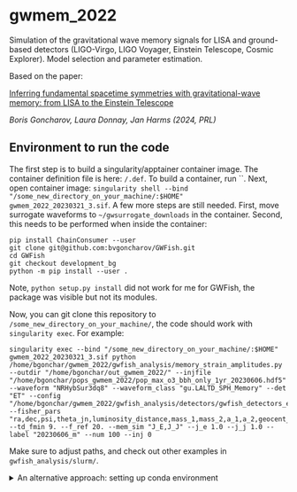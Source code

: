 # gwmem_2022

Simulation of the gravitational wave memory signals for LISA and ground-based detectors (LIGO-Virgo, LIGO Voyager, Einstein Telescope, Cosmic Explorer). Model selection and parameter estimation. 

Based on the paper: 

[Inferring fundamental spacetime symmetries with gravitational-wave memory: from LISA to the Einstein Telescope](https://arxiv.org/abs/2310.10718)

*Boris Goncharov, Laura Donnay, Jan Harms (2024, PRL)*

## Environment to run the code

The first step is to build a singularity/apptainer container image. The container definition file is here: `/.def`. To build a container, run ``. Next, open container image: `singularity shell --bind "/some_new_directory_on_your_machine/:$HOME" gwmem_2022_20230321_3.sif`. A few more steps are still needed. First, move surrogate waveforms to `~/gwsurrogate_downloads` in the container. Second, this needs to be performed when inside the container:
```
pip install ChainConsumer --user
git clone git@github.com:bvgoncharov/GWFish.git
cd GWFish
git checkout development_bg
python -m pip install --user .
```
Note, `python setup.py install` did not work for me for GWFish, the package was visible but not its modules.

Now, you can git clone this repository to `/some_new_directory_on_your_machine/`, the code should work with `singularity exec`. For example:

```
singularity exec --bind "/some_new_directory_on_your_machine/:$HOME" gwmem_2022_20230321_3.sif python /home/bgonchar/gwmem_2022/gwfish_analysis/memory_strain_amplitudes.py --outdir "/home/bgonchar/out_gwmem_2022/" --injfile "/home/bgonchar/pops_gwmem_2022/pop_max_o3_bbh_only_1yr_20230606.hdf5" --waveform "NRHybSur3dq8" --waveform_class "gu.LALTD_SPH_Memory" --det "ET" --config "/home/bgonchar/gwmem_2022/gwfish_analysis/detectors/gwfish_detectors_et_10_1024Hz.yaml" --fisher_pars "ra,dec,psi,theta_jn,luminosity_distance,mass_1,mass_2,a_1,a_2,geocent_time,phase,J_E,J_J" --td_fmin 9. --f_ref 20. --mem_sim "J_E,J_J" --j_e 1.0 --j_j 1.0 --label "20230606_m" --num 100 --inj 0
```

Make sure to adjust paths, and check out other examples in `gwfish_analysis/slurm/`.

<details> 
  <summary>An alternative approach: setting up conda environment</summary>

Please follow these steps. Create a new conda virtual environment like this:
```
conda create -n gwmem_sxs -y -c conda-forge python=3.9
conda activate gwmem_sxs
conda install -c conda-forge gwsurrogate
conda install -c conda-forge sxs
conda install -c conda-forge matplotlib
conda install -c conda-forge bilby
pip install git+ssh://git@github.com/ColmTalbot/gwmemory.git
pip install git+ssh://git@github.com/jblackma/NRSur7dq2.git
```
Additionally, I work with my fork of GWFish, locally-installed with `git clone` and `python setup.py develop`.
Optional, useful: `conda install -c conda-forge ipdb`
Optional, for `gwmemory` notebook: `conda install -c conda-forge basemap`
Optional, for plotting Fisher matrix errors: `pip install git+ssh://git@github.com/bvgoncharov/normal_corner.git`

In development, gwmemory of Colm was required for jupyter notebook, gwmemory of Moritz required to test waveforms:
```
memestr
gwmemory/gwmemory_mh
```

After installation, deactivate the environment and activate it again:
```
conda deactivate
conda activate gwmem_sxs
```
This is necessary for LAL packages, otherwise they might not be visible.
This also helps in case of the following error: `ModuleNotFoundError: No module named 'lal'`.

Link the conda environment to Jupyter notebook:
```
conda install -c anaconda ipykernel
python -m ipykernel install --user --name=gwmem_sxs
```
Limitations:
 - Bilby will not work with NRSur7dq4 in Jupyter notebook, only in the command line.
Sometimes the ipython kernel will not see modules, and needs to be reinstalled: `jupyter kernelspec uninstall gwmem_sxs`.

To delete the environment (after it is deactivated): `conda env remove -n gwmem_sxs`

</details>

